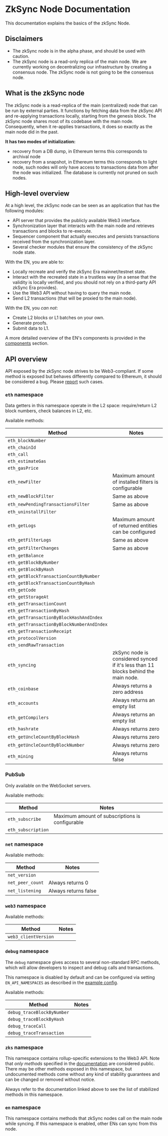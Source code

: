 # ZkSync Node Documentation

This documentation explains the basics of the zkSync Node.

## Disclaimers

- The zkSync node is in the alpha phase, and should be used with caution.
- The zkSync node is a read-only replica of the main node. We are currently working on decentralizing our infrastructure
  by creating a consensus node. The zkSync node is not going to be the consensus node.

## What is the zkSync node

The zkSync node is a read-replica of the main (centralized) node that can be run by external parties. It functions by
fetching data from the zkSync API and re-applying transactions locally, starting from the genesis block. The zkSync node
shares most of its codebase with the main node. Consequently, when it re-applies transactions, it does so exactly as the
main node did in the past.

**It has two modes of initialization:**

- recovery from a DB dump, in Ethereum terms this corresponds to archival node
- recovery from a snapshot, in Ethereum terms this corresponds to light node, such nodes will only have access to
  transactions data from after the node was initialized. The database is currently not pruned on such nodes.

## High-level overview

At a high level, the zkSync node can be seen as an application that has the following modules:

- API server that provides the publicly available Web3 interface.
- Synchronization layer that interacts with the main node and retrieves transactions and blocks to re-execute.
- Sequencer component that actually executes and persists transactions received from the synchronization layer.
- Several checker modules that ensure the consistency of the zkSync node state.

With the EN, you are able to:

- Locally recreate and verify the zkSync Era mainnet/testnet state.
- Interact with the recreated state in a trustless way (in a sense that the validity is locally verified, and you should
  not rely on a third-party API zkSync Era provides).
- Use the Web3 API without having to query the main node.
- Send L2 transactions (that will be proxied to the main node).

With the EN, you _can not_:

- Create L2 blocks or L1 batches on your own.
- Generate proofs.
- Submit data to L1.

A more detailed overview of the EN's components is provided in the [components](./06_components.md) section.

## API overview

API exposed by the zkSync node strives to be Web3-compliant. If some method is exposed but behaves differently compared
to Ethereum, it should be considered a bug. Please [report][contact_us] such cases.

[contact_us]: https://zksync.io/contact

### `eth` namespace

Data getters in this namespace operate in the L2 space: require/return L2 block numbers, check balances in L2, etc.

Available methods:

| Method                                    | Notes                                                                              |
| ----------------------------------------- | ---------------------------------------------------------------------------------- |
| `eth_blockNumber`                         |                                                                                    |
| `eth_chainId`                             |                                                                                    |
| `eth_call`                                |                                                                                    |
| `eth_estimateGas`                         |                                                                                    |
| `eth_gasPrice`                            |                                                                                    |
| `eth_newFilter`                           | Maximum amount of installed filters is configurable                                |
| `eth_newBlockFilter`                      | Same as above                                                                      |
| `eth_newPendingTransactionsFilter`        | Same as above                                                                      |
| `eth_uninstallFilter`                     |                                                                                    |
| `eth_getLogs`                             | Maximum amount of returned entities can be configured                              |
| `eth_getFilterLogs`                       | Same as above                                                                      |
| `eth_getFilterChanges`                    | Same as above                                                                      |
| `eth_getBalance`                          |                                                                                    |
| `eth_getBlockByNumber`                    |                                                                                    |
| `eth_getBlockByHash`                      |                                                                                    |
| `eth_getBlockTransactionCountByNumber`    |                                                                                    |
| `eth_getBlockTransactionCountByHash`      |                                                                                    |
| `eth_getCode`                             |                                                                                    |
| `eth_getStorageAt`                        |                                                                                    |
| `eth_getTransactionCount`                 |                                                                                    |
| `eth_getTransactionByHash`                |                                                                                    |
| `eth_getTransactionByBlockHashAndIndex`   |                                                                                    |
| `eth_getTransactionByBlockNumberAndIndex` |                                                                                    |
| `eth_getTransactionReceipt`               |                                                                                    |
| `eth_protocolVersion`                     |                                                                                    |
| `eth_sendRawTransaction`                  |                                                                                    |
| `eth_syncing`                             | zkSync node is considered synced if it's less than 11 blocks behind the main node. |
| `eth_coinbase`                            | Always returns a zero address                                                      |
| `eth_accounts`                            | Always returns an empty list                                                       |
| `eth_getCompilers`                        | Always returns an empty list                                                       |
| `eth_hashrate`                            | Always returns zero                                                                |
| `eth_getUncleCountByBlockHash`            | Always returns zero                                                                |
| `eth_getUncleCountByBlockNumber`          | Always returns zero                                                                |
| `eth_mining`                              | Always returns false                                                               |

### PubSub

Only available on the WebSocket servers.

Available methods:

| Method             | Notes                                           |
| ------------------ | ----------------------------------------------- |
| `eth_subscribe`    | Maximum amount of subscriptions is configurable |
| `eth_subscription` |                                                 |

### `net` namespace

Available methods:

| Method           | Notes                |
| ---------------- | -------------------- |
| `net_version`    |                      |
| `net_peer_count` | Always returns 0     |
| `net_listening`  | Always returns false |

### `web3` namespace

Available methods:

| Method               | Notes |
| -------------------- | ----- |
| `web3_clientVersion` |       |

### `debug` namespace

The `debug` namespace gives access to several non-standard RPC methods, which will allow developers to inspect and debug
calls and transactions.

This namespace is disabled by default and can be configured via setting `EN_API_NAMESPACES` as described in the
[example config](prepared_configs/mainnet-config.env).

Available methods:

| Method                     | Notes |
| -------------------------- | ----- |
| `debug_traceBlockByNumber` |       |
| `debug_traceBlockByHash`   |       |
| `debug_traceCall`          |       |
| `debug_traceTransaction`   |       |

### `zks` namespace

This namespace contains rollup-specific extensions to the Web3 API. Note that _only methods_ specified in the
[documentation][zks_docs] are considered public. There may be other methods exposed in this namespace, but undocumented
methods come without any kind of stability guarantees and can be changed or removed without notice.

Always refer to the documentation linked above to see the list of stabilized methods in this namespace.

[zks_docs]: https://docs.zksync.io/build/api-reference/zks-rpc

### `en` namespace

This namespace contains methods that zkSync nodes call on the main node while syncing. If this namespace is enabled,
other ENs can sync from this node.
